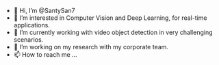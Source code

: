 - 👋 Hi, I’m @SantySan7
- 👀 I’m interested in Computer Vision and Deep Learning, for real-time applications.
- 🌱 I’m currently working with video object detection in very challenging scenarios.
- 💞️ I’m  working on my research with my corporate team.
- 📫 How to reach me ...

<!---
SantySan7/SantySan7 is a ✨ special ✨ repository because its `README.md` (this file) appears on your GitHub profile.
You can click the Preview link to take a look at your changes.
--->
